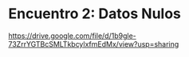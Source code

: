 # Encuentro 2: Datos Nulos

https://drive.google.com/file/d/1b9gle-73ZrrYGTBcSMLTkbcylxfmEdMx/view?usp=sharing
